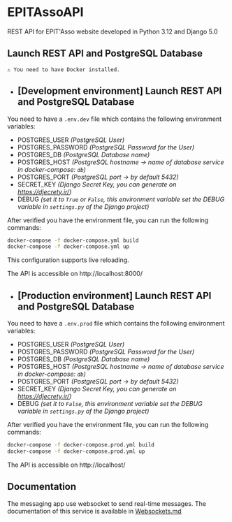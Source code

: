 # EPITAssoAPI

REST API for EPIT'Asso website developed in Python 3.12 and Django 5.0

## Launch REST API and PostgreSQL Database

`⚠️ You need to have Docker installed.`

- ## [Development environment] Launch REST API and PostgreSQL Database

You need to have a `.env.dev` file which contains the following environment variables:
- POSTGRES_USER _(PostgreSQL User)_
- POSTGRES_PASSWORD _(PostgreSQL Password for the User)_
- POSTGRES_DB _(PostgreSQL Database name)_
- POSTGRES_HOST _(PostgreSQL hostname -> name of database service in docker-compose: `db`)_
- POSTGRES_PORT _(PostgreSQL port -> by default 5432)_
- SECRET_KEY _(Django Secret Key, you can generate on https://djecrety.ir/)_
- DEBUG _(set it to `True` or `False`, this environment variable set the DEBUG variable in `settings.py` of the Django project)_

After verified you have the environment file, you can run the following commands:
```sh
docker-compose -f docker-compose.yml build 
docker-compose -f docker-compose.yml up
```

This configuration supports live reloading.

The API is accessible on http://localhost:8000/

- ## [Production environment] Launch REST API and PostgreSQL Database

You need to have a `.env.prod` file which contains the following environment variables:
- POSTGRES_USER _(PostgreSQL User)_
- POSTGRES_PASSWORD _(PostgreSQL Password for the User)_
- POSTGRES_DB _(PostgreSQL Database name)_
- POSTGRES_HOST _(PostgreSQL hostname -> name of database service in docker-compose: `db`)_
- POSTGRES_PORT _(PostgreSQL port -> by default 5432)_
- SECRET_KEY _(Django Secret Key, you can generate on https://djecrety.ir/)_
- DEBUG _(set it to `False`, this environment variable set the DEBUG variable in `settings.py` of the Django project)_

After verified you have the environment file, you can run the following commands:
```sh
docker-compose -f docker-compose.prod.yml build 
docker-compose -f docker-compose.prod.yml up
```

The API is accessible on http://localhost/

## Documentation

The messaging app use websocket to send real-time messages.
The documentation of this service is available in [Websockets.md](./Websockets.md)